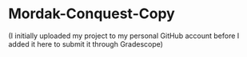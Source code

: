 # Mordak-Conquest-Copy
(I initially uploaded my project to my personal GitHub account before I added it here to submit it through Gradescope) 
